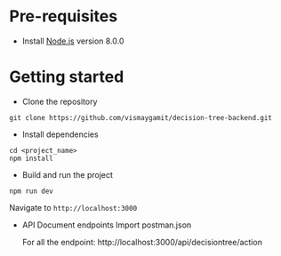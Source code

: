 # Pre-requisites
- Install [Node.js](https://nodejs.org/en/) version 8.0.0


# Getting started
- Clone the repository
```
git clone https://github.com/vismaygamit/decision-tree-backend.git
```
- Install dependencies
```
cd <project_name>
npm install
```
- Build and run the project
```
npm run dev
```
  Navigate to `http://localhost:3000`

- API Document endpoints
  Import postman.json
  
  For all the endpoint:
  http://localhost:3000/api/decisiontree/action

  

